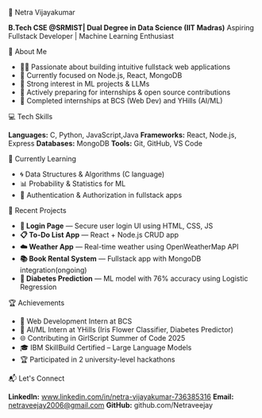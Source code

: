 🦋 Netra Vijayakumar

**B.Tech CSE @SRMIST| Dual Degree in Data Science (IIT Madras)**
Aspiring Fullstack Developer | Machine Learning Enthusiast

💼 About Me

* 🧑‍💻 Passionate about building intuitive fullstack web applications
* 🎯 Currently focused on Node.js, React, MongoDB
* 🧠 Strong interest in ML projects & LLMs
* 🌱 Actively preparing for internships & open source contributions
* 🚀 Completed internships at BCS (Web Dev) and YHills (AI/ML)

💻 Tech Skills

**Languages:** C, Python, JavaScript,Java
**Frameworks:** React, Node.js, Express
**Databases:** MongoDB
**Tools:** Git, GitHub, VS Code

🌟 Currently Learning

* 🌀 Data Structures & Algorithms (C language)
* 📊 Probability & Statistics for ML
* 🔐 Authentication & Authorization in fullstack apps

🧠 Recent Projects

* **🔐 Login Page** — Secure user login UI using HTML, CSS, JS
* **📋 To-Do List App** — React + Node.js CRUD app 
* **☁️ Weather App** — Real-time weather using OpenWeatherMap API
* **📚 Book Rental System** — Fullstack app with MongoDB integration(ongoing)
* **🌸 Diabetes Prediction** — ML model with 76% accuracy using Logistic Regression

 🏆 Achievements

* 🏅 Web Development Intern at BCS
* 🧠 AI/ML Intern at YHills (Iris Flower Classifier, Diabetes Predictor)
* 🌐 Contributing in GirlScript Summer of Code 2025
* 🎓 IBM SkillBuild Certified – Large Language Models
* 🏆 Participated in 2 university-level hackathons

📬 Let's Connect

**LinkedIn:** www.linkedin.com/in/netra-vijayakumar-736385316
**Email:** netraveejay2006@gmail.com
**GitHub:** github.com/Netraveejay
